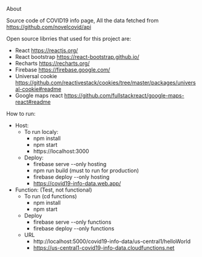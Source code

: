 About

Source code of COVID19 info page, All the data fetched from https://github.com/novelcovid/api

Open source librries that used for this project are:
- React https://reactjs.org/
- React bootstrap https://react-bootstrap.github.io/
- Recharts https://recharts.org/            
- Firebase https://firebase.google.com/
- Universal cookie https://github.com/reactivestack/cookies/tree/master/packages/universal-cookie#readme
- Google maps react https://github.com/fullstackreact/google-maps-react#readme

How to run:
- Host:
    - To run localy:
        - npm install
        - npm start
        - https://localhost:3000
    - Deploy:
        - firebase serve --only hosting
        - npm run build (must to run for production)
        - firebase deploy --only hosting
        - https://covid19-info-data.web.app/
- Function: (Test, not functional)
  - To run (cd functions)
    - npm install
    - npm start
  - Deploy
    - firebase serve --only functions
    - firebase deploy --only functions
  - URL
    - http://localhost:5000/covid19-info-data/us-central1/helloWorld
    - https://us-central1-covid19-info-data.cloudfunctions.net